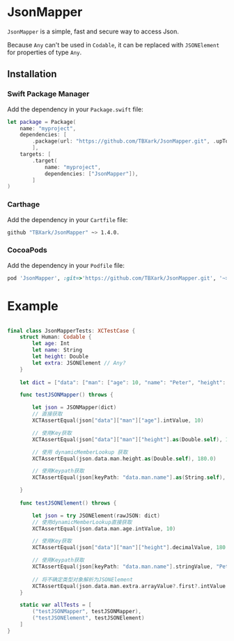 # JsonMapper

`JsonMapper` is a simple, fast and secure way to access Json.

Because `Any` can't be used in `Codable`, it can be replaced with `JSONElement` for properties of type `Any`.



## Installation

### Swift Package Manager

Add the dependency in your `Package.swift` file:

```swift
let package = Package(
    name: "myproject",
    dependencies: [
        .package(url: "https://github.com/TBXark/JsonMapper.git", .upToNextMajor(from: "1.4.0"))
        ],
    targets: [
        .target(
            name: "myproject",
            dependencies: ["JsonMapper"]),
        ]
)
```

### Carthage

Add the dependency in your `Cartfile` file:

```bash
github "TBXark/JsonMapper" ~> 1.4.0.
```

### CocoaPods

Add the dependency in your `Podfile` file:

```ruby
pod 'JsonMapper', :git=>'https://github.com/TBXark/JsonMapper.git', '~> 1.4.0
```

# Example

```swift

final class JsonMapperTests: XCTestCase {
    struct Human: Codable {
        let age: Int
        let name: String
        let height: Double
        let extra: JSONElement // Any?
    }
    
    let dict = ["data": ["man": ["age": 10, "name": "Peter", "height": 180.0, "extra": [123, "123", [123], ["123": 123], true]]]]

    func testJSONMapper() throws {

        let json = JSONMapper(dict)
        // 直接获取
        XCTAssertEqual(json["data"]["man"]["age"].intValue, 10)

        // 使用Key获取
        XCTAssertEqual(json["data"]["man"]["height"].as(Double.self), 180.0)

        // 使用 dynamicMemberLookup 获取
        XCTAssertEqual(json.data.man.height.as(Double.self), 180.0)

        // 使用Keypath获取
        XCTAssertEqual(json[keyPath: "data.man.name"].as(String.self), "Peter")

    }
    
    func testJSONElement() throws {

        let json = try JSONElement(rawJSON: dict)
        // 使用dynamicMemberLookup直接获取
        XCTAssertEqual(json.data.man.age.intValue, 10)

        // 使用Key获取
        XCTAssertEqual(json["data"]["man"]["height"].decimalValue, 180.0)

        // 使用Keypath获取
        XCTAssertEqual(json[keyPath: "data.man.name"].stringValue, "Peter")
        
        // 将不确定类型对象解析为JSONElement
        XCTAssertEqual(json.data.man.extra.arrayValue?.first?.intValue , 123)
    }

    static var allTests = [
        ("testJSONMapper", testJSONMapper),
        ("testJSONElement", testJSONElement)
    ]
}

```
